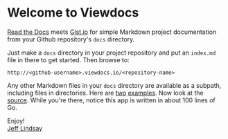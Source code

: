 # Welcome to Viewdocs

[Read the Docs](https://readthedocs.org/) meets [Gist.io](http://gist.io/) for simple Markdown project documentation from your Github repository's `docs` directory.

Just make a `docs` directory in your project repository and put an `index.md` file in there to get started. Then browse to:

	http://<github-username>.viewdocs.io/<repository-name>

Any other Markdown files in your `docs` directory are available as a subpath, including files in directories. Here are [two](/viewdocs/example) [examples](/viewdocs/example/subexample). Now look at the [source](http://github.com/progrium/viewdocs). While you're there, notice this app is written in about 100 lines of Go.

Enjoy!<br />
[Jeff Lindsay](http://twitter.com/progrium)